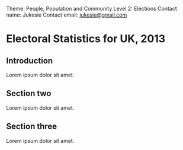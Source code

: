 Theme: People, Population and Community
Level 2: Elections
Contact name: Jukesie
Contact email: jukesie@gmail.com

# Electoral Statistics for UK, 2013

## Introduction

Lorem ipsum dolor sit amet.

## Section two

Lorem ipsum dolor sit amet.

## Section three

Lorem ipsum dolor sit amet.